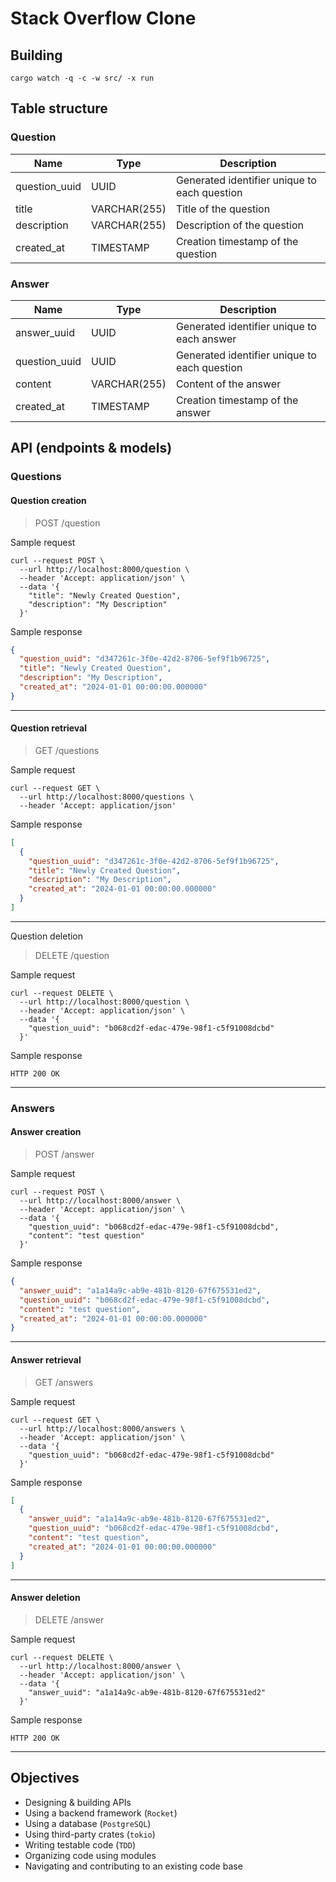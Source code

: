 # Stack Overflow Clone

## Building

```shell
cargo watch -q -c -w src/ -x run
```

## Table structure

### Question

| Name          | Type         | Description                                  |
| ------------- | ------------ | -------------------------------------------- |
| question_uuid | UUID         | Generated identifier unique to each question |
| title         | VARCHAR(255) | Title of the question                        |
| description   | VARCHAR(255) | Description of the question                  |
| created_at    | TIMESTAMP    | Creation timestamp of the question           |

### Answer

| Name          | Type         | Description                                  |
| ------------- | ------------ | -------------------------------------------- |
| answer_uuid   | UUID         | Generated identifier unique to each answer   |
| question_uuid | UUID         | Generated identifier unique to each question |
| content       | VARCHAR(255) | Content of the answer                        |
| created_at    | TIMESTAMP    | Creation timestamp of the answer             |

## **API (endpoints & models)**

### Questions

#### **Question creation**

> POST /question

Sample request

```shell
curl --request POST \
  --url http://localhost:8000/question \
  --header 'Accept: application/json' \
  --data '{
    "title": "Newly Created Question",
    "description": "My Description"
  }'
```

Sample response

```json
{
  "question_uuid": "d347261c-3f0e-42d2-8706-5ef9f1b96725",
  "title": "Newly Created Question",
  "description": "My Description",
  "created_at": "2024-01-01 00:00:00.000000"
}
```

---

#### **Question retrieval**

> GET /questions

Sample request

```shell
curl --request GET \
  --url http://localhost:8000/questions \
  --header 'Accept: application/json'
```

Sample response

```json
[
  {
    "question_uuid": "d347261c-3f0e-42d2-8706-5ef9f1b96725",
    "title": "Newly Created Question",
    "description": "My Description",
    "created_at": "2024-01-01 00:00:00.000000"
  }
]
```

---

Question deletion

> DELETE /question

Sample request

```shell
curl --request DELETE \
  --url http://localhost:8000/question \
  --header 'Accept: application/json' \
  --data '{
    "question_uuid": "b068cd2f-edac-479e-98f1-c5f91008dcbd"
  }'
```

Sample response

`HTTP 200 OK`

---

### Answers

#### **Answer creation**

> POST /answer

Sample request

```shell
curl --request POST \
  --url http://localhost:8000/answer \
  --header 'Accept: application/json' \
  --data '{
    "question_uuid": "b068cd2f-edac-479e-98f1-c5f91008dcbd",
    "content": "test question"
  }'
```

Sample response

```json
{
  "answer_uuid": "a1a14a9c-ab9e-481b-8120-67f675531ed2",
  "question_uuid": "b068cd2f-edac-479e-98f1-c5f91008dcbd",
  "content": "test question",
  "created_at": "2024-01-01 00:00:00.000000"
}
```

---

#### **Answer retrieval**

> GET /answers

Sample request

```shell
curl --request GET \
  --url http://localhost:8000/answers \
  --header 'Accept: application/json' \
  --data '{
    "question_uuid": "b068cd2f-edac-479e-98f1-c5f91008dcbd"
  }'
```

Sample response

```json
[
  {
    "answer_uuid": "a1a14a9c-ab9e-481b-8120-67f675531ed2",
    "question_uuid": "b068cd2f-edac-479e-98f1-c5f91008dcbd",
    "content": "test question",
    "created_at": "2024-01-01 00:00:00.000000"
  }
]
```

---

#### **Answer deletion**

> DELETE /answer

Sample request

```shell
curl --request DELETE \
  --url http://localhost:8000/answer \
  --header 'Accept: application/json' \
  --data '{
    "answer_uuid": "a1a14a9c-ab9e-481b-8120-67f675531ed2"
  }'
```

Sample response

`HTTP 200 OK`

---

## Objectives

- Designing & building APIs
- Using a backend framework (`Rocket`)
- Using a database (`PostgreSQL`)
- Using third-party crates (`tokio`)
- Writing testable code (`TDD`)
- Organizing code using modules
- Navigating and contributing to an existing code base
